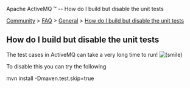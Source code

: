 Apache ActiveMQ ™ -- How do I build but disable the unit tests 

[Community](community.html) > [FAQ](faq.html) > [General](general.html) > [How do I build but disable the unit tests](how-do-i-build-but-disable-the-unit-tests.html)


How do I build but disable the unit tests
-----------------------------------------

The test cases in ActiveMQ can take a very long time to run! ![(smile)](https://cwiki.apache.org/confluence/s/en_GB/5997/6f42626d00e36f53fe51440403446ca61552e2a2.1/_/images/icons/emoticons/smile.png)

To disable this you can try the following

mvn install -Dmaven.test.skip=true

